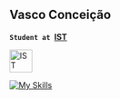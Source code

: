 ## Vasco Conceição
**`Student at `[IST](https://tecnico.ulisboa.pt/pt/)**

[<img src="https://i.imgur.com/zCCQwqL.png" alt="IST" width="40" style="vertical-align:middle;">](https://tecnico.ulisboa.pt/pt/)

[![My Skills](https://skillicons.dev/icons?i=anaconda,arduino,c,cpp,cmake,docker,figma,git,github,gitlab,grafana,java,octave,p5js,postgres,py,pytorch)](https://skillicons.dev)
